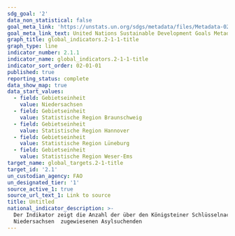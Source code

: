 ```yaml
---
sdg_goal: '2'
data_non_statistical: false
goal_meta_link: 'https://unstats.un.org/sdgs/metadata/files/Metadata-02-01-01.pdf'
goal_meta_link_text: United Nations Sustainable Development Goals Metadata (pdf 232kB)
graph_title: global_indicators.2-1-1-title
graph_type: line
indicator_number: 2.1.1
indicator_name: global_indicators.2-1-1-title
indicator_sort_order: 02-01-01
published: true
reporting_status: complete
data_show_map: true
data_start_values:
  - field: Gebietseinheit
    value: Niedersachsen
  - field: Gebietseinheit
    value: Statistische Region Braunschweig
  - field: Gebietseinheit
    value: Statistische Region Hannover
  - field: Gebietseinheit
    value: Statistische Region Lüneburg
  - field: Gebietseinheit
    value: Statistische Region Weser-Ems
target_name: global_targets.2-1-title
target_id: '2.1'
un_custodian_agency: FAO
un_designated_tier: '1'
source_active_1: true
source_url_text_1: Link to source
title: Untitled
national_indicator_description: >-
  Der Indikator zeigt die Anzahl der über den Königsteiner Schlüsselnach
  Niedersachsen  zugewiesenen Asylsuchenden
---
```

